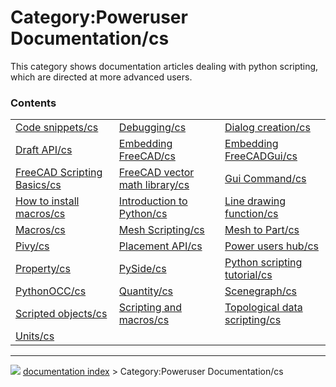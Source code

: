 # Category:Poweruser Documentation/cs
This category shows documentation articles dealing with python scripting, which are directed at more advanced users.

### Contents

|     |     |     |
| --- | --- | --- |
| [Code snippets/cs](Code_snippets/cs.md) | [Debugging/cs](Debugging/cs.md) | [Dialog creation/cs](Dialog_creation/cs.md) |
| [Draft API/cs](Draft_API/cs.md) | [Embedding FreeCAD/cs](Embedding_FreeCAD/cs.md) | [Embedding FreeCADGui/cs](Embedding_FreeCADGui/cs.md) |
| [FreeCAD Scripting Basics/cs](FreeCAD_Scripting_Basics/cs.md) | [FreeCAD vector math library/cs](FreeCAD_vector_math_library/cs.md) | [Gui Command/cs](Gui_Command/cs.md) |
| [How to install macros/cs](How_to_install_macros/cs.md) | [Introduction to Python/cs](Introduction_to_Python/cs.md) | [Line drawing function/cs](Line_drawing_function/cs.md) |
| [Macros/cs](Macros/cs.md) | [Mesh Scripting/cs](Mesh_Scripting/cs.md) | [Mesh to Part/cs](Mesh_to_Part/cs.md) |
| [Pivy/cs](Pivy/cs.md) | [Placement API/cs](Placement_API/cs.md) | [Power users hub/cs](Power_users_hub/cs.md) |
| [Property/cs](Property/cs.md) | [PySide/cs](PySide/cs.md) | [Python scripting tutorial/cs](Python_scripting_tutorial/cs.md) |
| [PythonOCC/cs](PythonOCC/cs.md) | [Quantity/cs](Quantity/cs.md) | [Scenegraph/cs](Scenegraph/cs.md) |
| [Scripted objects/cs](Scripted_objects/cs.md) | [Scripting and macros/cs](Scripting_and_macros/cs.md) | [Topological data scripting/cs](Topological_data_scripting/cs.md) |
| [Units/cs](Units/cs.md) |



---
![](images/Button_right.svg) [documentation index](../README.md) > Category:Poweruser Documentation/cs
